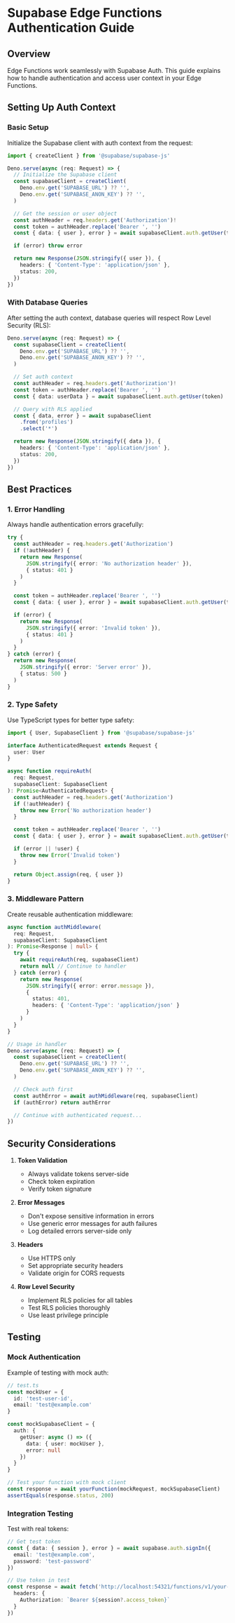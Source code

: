 # Supabase Edge Functions Authentication Guide

## Overview
Edge Functions work seamlessly with Supabase Auth. This guide explains how to handle authentication and access user context in your Edge Functions.

## Setting Up Auth Context

### Basic Setup
Initialize the Supabase client with auth context from the request:

```typescript
import { createClient } from '@supabase/supabase-js'

Deno.serve(async (req: Request) => {
  // Initialize the Supabase client
  const supabaseClient = createClient(
    Deno.env.get('SUPABASE_URL') ?? '',
    Deno.env.get('SUPABASE_ANON_KEY') ?? '',
  )

  // Get the session or user object
  const authHeader = req.headers.get('Authorization')!
  const token = authHeader.replace('Bearer ', '')
  const { data: { user }, error } = await supabaseClient.auth.getUser(token)

  if (error) throw error

  return new Response(JSON.stringify({ user }), {
    headers: { 'Content-Type': 'application/json' },
    status: 200,
  })
})
```

### With Database Queries
After setting the auth context, database queries will respect Row Level Security (RLS):

```typescript
Deno.serve(async (req: Request) => {
  const supabaseClient = createClient(
    Deno.env.get('SUPABASE_URL') ?? '',
    Deno.env.get('SUPABASE_ANON_KEY') ?? '',
  )

  // Set auth context
  const authHeader = req.headers.get('Authorization')!
  const token = authHeader.replace('Bearer ', '')
  const { data: userData } = await supabaseClient.auth.getUser(token)

  // Query with RLS applied
  const { data, error } = await supabaseClient
    .from('profiles')
    .select('*')

  return new Response(JSON.stringify({ data }), {
    headers: { 'Content-Type': 'application/json' },
    status: 200,
  })
})
```

## Best Practices

### 1. Error Handling
Always handle authentication errors gracefully:

```typescript
try {
  const authHeader = req.headers.get('Authorization')
  if (!authHeader) {
    return new Response(
      JSON.stringify({ error: 'No authorization header' }),
      { status: 401 }
    )
  }

  const token = authHeader.replace('Bearer ', '')
  const { data: { user }, error } = await supabaseClient.auth.getUser(token)

  if (error) {
    return new Response(
      JSON.stringify({ error: 'Invalid token' }),
      { status: 401 }
    )
  }
} catch (error) {
  return new Response(
    JSON.stringify({ error: 'Server error' }),
    { status: 500 }
  )
}
```

### 2. Type Safety
Use TypeScript types for better type safety:

```typescript
import { User, SupabaseClient } from '@supabase/supabase-js'

interface AuthenticatedRequest extends Request {
  user: User
}

async function requireAuth(
  req: Request,
  supabaseClient: SupabaseClient
): Promise<AuthenticatedRequest> {
  const authHeader = req.headers.get('Authorization')
  if (!authHeader) {
    throw new Error('No authorization header')
  }

  const token = authHeader.replace('Bearer ', '')
  const { data: { user }, error } = await supabaseClient.auth.getUser(token)

  if (error || !user) {
    throw new Error('Invalid token')
  }

  return Object.assign(req, { user })
}
```

### 3. Middleware Pattern
Create reusable authentication middleware:

```typescript
async function authMiddleware(
  req: Request,
  supabaseClient: SupabaseClient
): Promise<Response | null> {
  try {
    await requireAuth(req, supabaseClient)
    return null // Continue to handler
  } catch (error) {
    return new Response(
      JSON.stringify({ error: error.message }),
      { 
        status: 401,
        headers: { 'Content-Type': 'application/json' }
      }
    )
  }
}

// Usage in handler
Deno.serve(async (req: Request) => {
  const supabaseClient = createClient(
    Deno.env.get('SUPABASE_URL') ?? '',
    Deno.env.get('SUPABASE_ANON_KEY') ?? '',
  )

  // Check auth first
  const authError = await authMiddleware(req, supabaseClient)
  if (authError) return authError

  // Continue with authenticated request...
})
```

## Security Considerations

1. **Token Validation**
   - Always validate tokens server-side
   - Check token expiration
   - Verify token signature

2. **Error Messages**
   - Don't expose sensitive information in errors
   - Use generic error messages for auth failures
   - Log detailed errors server-side only

3. **Headers**
   - Use HTTPS only
   - Set appropriate security headers
   - Validate origin for CORS requests

4. **Row Level Security**
   - Implement RLS policies for all tables
   - Test RLS policies thoroughly
   - Use least privilege principle

## Testing

### Mock Authentication
Example of testing with mock auth:

```typescript
// test.ts
const mockUser = {
  id: 'test-user-id',
  email: 'test@example.com'
}

const mockSupabaseClient = {
  auth: {
    getUser: async () => ({
      data: { user: mockUser },
      error: null
    })
  }
}

// Test your function with mock client
const response = await yourFunction(mockRequest, mockSupabaseClient)
assertEquals(response.status, 200)
```

### Integration Testing
Test with real tokens:

```typescript
// Get test token
const { data: { session }, error } = await supabase.auth.signIn({
  email: 'test@example.com',
  password: 'test-password'
})

// Use token in test
const response = await fetch('http://localhost:54321/functions/v1/your-function', {
  headers: {
    Authorization: `Bearer ${session?.access_token}`
  }
})
```
